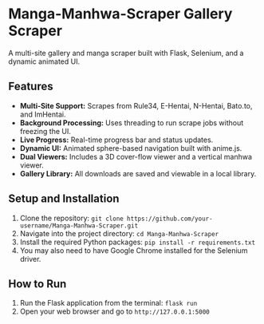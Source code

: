 # Manga-Manhwa-Scraper Gallery Scraper

A multi-site gallery and manga scraper built with Flask, Selenium, and a dynamic animated UI.

## Features

-   **Multi-Site Support:** Scrapes from Rule34, E-Hentai, N-Hentai, Bato.to, and ImHentai.
-   **Background Processing:** Uses threading to run scrape jobs without freezing the UI.
-   **Live Progress:** Real-time progress bar and status updates.
-   **Dynamic UI:** Animated sphere-based navigation built with anime.js.
-   **Dual Viewers:** Includes a 3D cover-flow viewer and a vertical manhwa viewer.
-   **Gallery Library:** All downloads are saved and viewable in a local library.

## Setup and Installation

1.  Clone the repository:
    `git clone https://github.com/your-username/Manga-Manhwa-Scraper.git`
2.  Navigate into the project directory:
    `cd Manga-Manhwa-Scraper`
3.  Install the required Python packages:
    `pip install -r requirements.txt`
4.  You may also need to have Google Chrome installed for the Selenium driver.

## How to Run

1.  Run the Flask application from the terminal:
    `flask run`
2.  Open your web browser and go to `http://127.0.0.1:5000`
